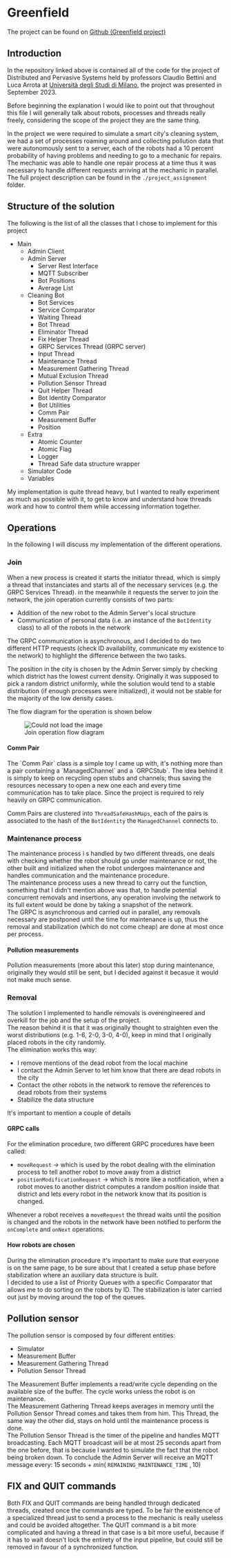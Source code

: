 <h1>Greenfield</h1>
The project can be found on <a href="https://github.com/S3gmentati0nFault/Greenfield">Github (Greenfield project)</a>

<h2>Introduction</h2>
In the repository linked above is contained all of the code for the project of Distributed and Pervasive Systems held by professors Claudio Bettini and Luca Arrota at <a href="https://s3gmentati0nfault.github.io/me/unimi/">Università degli Studi di Milano</a>, the project was presented in September 2023.

Before beginning the explanation I would like to point out that throughout this file I will generally talk about robots, processes and threads really freely, considering the scope of the project they are the same thing.

In the project we were required to simulate a smart city's cleaning system, we had a set of processes roaming around and collecting pollution data that were autonomously sent to a server, each of the robots had a 10 percent probability of having problems and needing to go to a mechanic for repairs. The mechanic was able to handle one repair process at a time thus it was necessary to handle different requests arriving at the mechanic in parallel. The full project description can be found in the `./project_assignement` folder.

<h2>Structure of the solution</h2>
The following is the list of all the classes that I chose to implement for this project

- Main
  - Admin Client
  - Admin Server
    - Server Rest Interface
    - MQTT Subscriber
    - Bot Positions
    - Average List
  - Cleaning Bot
    - Bot Services
    - Service Comparator
    - Waiting Thread
    - Bot Thread
    - Eliminator Thread
    - Fix Helper Thread
    - GRPC Services Thread (GRPC server)
    - Input Thread
    - Maintenance Thread
    - Measurement Gathering Thread
    - Mutual Exclusion Thread
    - Pollution Sensor Thread
    - Quit Helper Thread
    - Bot Identity Comparator
    - Bot Utilities
    - Comm Pair
    - Measurement Buffer
    - Position
  - Extra
    - Atomic Counter
    - Atomic Flag
    - Logger
    - Thread Safe data structure wrapper
  - Simulator Code
  - Variables

My implementation is quite thread heavy, but I wanted to really experiment as much as possible with it, to get to know and understand how threads work and how to control them while accessing information together.

<h2>Operations</h2>
In the following I will discuss my implementation of the different operations.

<h3>Join</h3>
When a new process is created it starts the initiator thread, which is simply a thread that instanciates and starts all of the necessary services (e.g. the GRPC Services Thread). in the meanwhile it requests the server to join the network, the join operation currently consists of two parts:

- Addition of the new robot to the Admin Server's local structure
- Communication of personal data (i.e. an instance of the `BotIdentity` class) to all of the robots in the network

The GRPC communication is asynchronous, and I decided to do two different HTTP requests (check ID availability, communicate my existence to the network) to highlight the difference between the two tasks.

The position in the city is chosen by the Admin Server simply by checking which district has the lowest current density. Originally it was supposed to pick a random district uniformly, while the solution would tend to a stable distribution (if enough processes were initialized), it would not be stable for the majority of the low density cases.

The flow diagram for the operation is shown below

<figure>
  <img src="../assets/join_flow.png" alt="Could not load the image">
  <figcaption>Join operation flow diagram</figcaption>
</figure>

<h4>Comm Pair</h4>
The `Comm Pair` class is a simple toy I came up with, it's nothing more than a pair containing a `ManagedChannel` and a `GRPCStub`. The idea behind it is simply to keep on recycling open stubs and channels; thus saving the resources necessary to open a new one each and every time communication has to take place. Since the project is required to rely heavily on GRPC communication.

Comm Pairs are clustered into `ThreadSafeHashMaps`, each of the pairs is associated to the hash of the `BotIdentity` the `ManagedChannel` connects to.

<h3>Maintenance process</h3>
The maintenance process i s handled by two different threads, one deals with checking whether the robot should go under maintenance or not, the other built and initialized when the robot undergoes maintenance and handles communication and the maintenance procedure.<br>
The maintenance process uses a new thread to carry out the function, something that I didn't mention above was that, to handle potential concurrent removals and insertions, any operation involving the network to its full extent would be done by taking a snapshot of the network.<br>
The GRPC is asynchronous and carried out in parallel, any removals necessary are postponed until the time for maintenance is up, thus the removal and stabilization (which do not come cheap) are done at most once per process.
<h4>Pollution measurements</h4>
Pollution measurements (more about this later) stop during maintenance, originally they would still be sent, but I decided against it becasue it would not make much sense.
<h3>Removal</h3>
The solution I implemented to handle removals is overengineered and overkill for the job and the setup of the project.<br>
The reason behind it is that it was originally thought to straighten even the worst distributions (e.g. 1-6, 2-0, 3-0, 4-0), keep in mind that I originally placed robots in the city randomly.<br>
The elimination works this way:

- I remove mentions of the dead robot from the local machine
- I contact the Admin Server to let him know that there are dead robots in the city
- Contact the other robots in the network to remove the references to dead robots from their systems
- Stabilize the data structure

It's important to mention a couple of details

<h4>GRPC calls</h4>
For the elimination procedure, two different GRPC procedures have been called:

- <code>moveRequest</code> -> which is used by the robot dealing with the elimination process to tell another robot to move away from a district
- <code>positionModificationRequest</code> -> which is more like a notification, when a robot moves to another district computes a random position inside that district and lets every robot in the network know that its position is changed.

Whenever a robot receives a <code>moveRequest</code> the thread waits until the position is changed and the robots in the network have been notified to perform the <code>onComplete</code> and <code>onNext</code> operations.

<h4>How robots are chosen</h4>
During the elimination procedure it's important to make sure that everyone is on the same page, to be sure about that I created a setup phase before stabilization where an auxiliary data structure is built.<br>
I decided to use a list of Priority Queues with a specific Comparator that allows me to do sorting on the robots by ID. The stabilization is later carried out just by moving around the top of the queues.
<h2>Pollution sensor</h2>
The pollution sensor is composed by four different entities:

- Simulator
- Measurement Buffer
- Measurement Gathering Thread
- Pollution Sensor Thread

The Measurement Buffer implements a read/write cycle depending on the available size of the buffer. The cycle works unless the robot is on maintenance.<br>
The Measurement Gathering Thread keeps averages in memory until the Pollution Sensor Thread comes and takes them from him. This Thread, the same way the other did, stays on hold until the maintenance process is done.<br>
The Pollution Sensor Thread is the timer of the pipeline and handles MQTT broadcasting. Each MQTT broadcast will be at most 25 seconds apart from the one before, that is because I wanted to simulate the fact that the robot being broken down. To conclude the Admin Server will receive an MQTT message every: $15$ seconds + $min($
<code>REMAINING_MAINTENANCE_TIME</code>
$, 10)$

<h2>FIX and QUIT commands</h2>
Both FIX and QUIT commands are being handled through dedicated threads, created once the commands are typed. To be fair the existence of a specialized thread just to send a process to the mechanic is really useless and could be avoided altogether. The QUIT command is a bit more complicated and having a thread in that case is a bit more useful, because if it has to wait doesn't lock the entirety of the input pipeline, but could still be removed in favour of a synchronized function.
